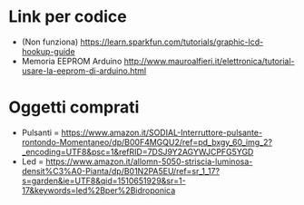 # Link per codice
* (Non funziona) https://learn.sparkfun.com/tutorials/graphic-lcd-hookup-guide
* Memoria EEPROM Arduino http://www.mauroalfieri.it/elettronica/tutorial-usare-la-eeprom-di-arduino.html

# Oggetti comprati
* Pulsanti = https://www.amazon.it/SODIAL-Interruttore-pulsante-rontondo-Momentaneo/dp/B00F4MGQU2/ref=pd_bxgy_60_img_2?_encoding=UTF8&psc=1&refRID=7DSJ9Y2AGYWJCPFG5YGD
* Led = https://www.amazon.it/allomn-5050-striscia-luminosa-densit%C3%A0-Pianta/dp/B01N2PA5EU/ref=sr_1_17?s=garden&ie=UTF8&qid=1510651929&sr=1-17&keywords=led%2Bper%2Bidroponica
